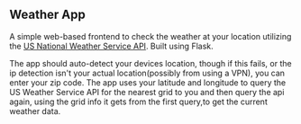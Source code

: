 ## Weather App

A simple web-based frontend to check the weather at your location utilizing the [US National Weather Service API](https://www.weather.gov/documentation/services-web-api).
Built using Flask.

The app should auto-detect your devices location, though if this fails, or the ip detection isn't your actual location(possibly from using a VPN), you can enter your zip code. The app uses your latitude and longitude to query the US Weather Service API for the nearest grid to you and then query the api again, using the grid info it gets from the first query,to get the current weather data.